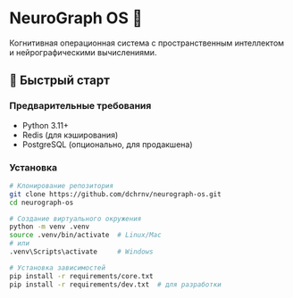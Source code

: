 # NeuroGraph OS 🧠

Когнитивная операционная система с пространственным интеллектом и нейрографическими вычислениями.

## 🚀 Быстрый старт

### Предварительные требования

- Python 3.11+
- Redis (для кэширования)
- PostgreSQL (опционально, для продакшена)

### Установка

```bash
# Клонирование репозитория
git clone https://github.com/dchrnv/neurograph-os.git
cd neurograph-os

# Создание виртуального окружения
python -m venv .venv
source .venv/bin/activate  # Linux/Mac
# или
.venv\Scripts\activate     # Windows

# Установка зависимостей
pip install -r requirements/core.txt
pip install -r requirements/dev.txt  # для разработки
